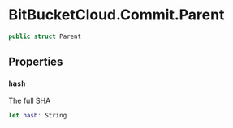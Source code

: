 # BitBucketCloud.Commit.Parent

``` swift
public struct Parent
```

## Properties

### `hash`

The full SHA

``` swift
let hash:​ String
```
